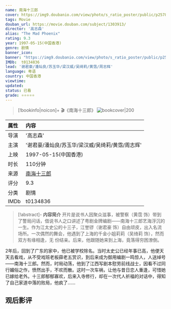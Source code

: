 ```yaml
---
name: 南海十三郎
cover: https://img9.doubanio.com/view/photo/s_ratio_poster/public/p2578760496.jpg
tags: Movie
douban_url: https://movie.douban.com/subject/1303913/
director: '高志森'
alias: "The Mad Phoenix"
rating: 9.3
year: 1997-05-15(中国香港)
genre: 剧情
banner_icon: 
banner: "https://img9.doubanio.com/view/photo/s_ratio_poster/public/p2578760496.jpg"
IMDb:  t0134836
lead: '谢君豪/潘灿良/苏玉华/梁汉威/吴绮莉/黄霑/周志辉' 
language: 粤语 
country: 中国香港 
viewtime:
updated: 
status: 已看
grade: ⭐️⭐️⭐️⭐️⭐️
---
```

> [!bookinfo|noicon]+ 🎬《南海十三郎》
> ![bookcover|200](https://img9.doubanio.com/view/photo/s_ratio_poster/public/p2578760496.jpg)
>
| 属性 | 内容                                       |
|:---- |:------------------------------------------ |
| 导演 | '高志森'                         |
| 主演 | '谢君豪/潘灿良/苏玉华/梁汉威/吴绮莉/黄霑/周志辉'                             |
| 上映 | 1997-05-15(中国香港)                             |
| 时长 | 110分钟                   |
| 来源 | [南海十三郎](https://movie.douban.com/subject/1303913/) |
| 评分 | 9.3                           |
| 分类 | 剧情                            |
| IMDb | t0134836                             | 

> [!abstract]- **内容简介**
>  开片是说书人因聚众滋事，被警察（黄霑 饰）带到了警局问话，借说书人之口讲述了粤剧金牌编剧——南海十三郎艺海浮沉的一生。作为江太史公的十三子，江誉镠（谢君豪 饰）自由顽皮，出入名流场所。一次偶然的舞会，他遇到了上海的千金小姐莉莉（吴绮莉 饰），然而双方有缘相逢，无 份结亲。后来，他跟随她来到上海，竟落得穷困潦倒。

















2年后，回到了广东的家中，他已被学校除名。当时太史公已经年事已高，他便天天去看戏，从不受戏班老板薛老五赏识，到后来成为御用编剧一鸣惊人，人送绰号——南海十三郎。然而，时局动荡，他到了江西写剧本慰劳前线战士，因看不过同行媚俗之作，愤然出手，不欢而散。这时一次车祸，让他与昔日恋人重逢，可惜她已嫁给老外。十三郎郁郁寡欢，后来入寺修行，却在一次代人祈福的对话中，得知了自己家道中落的败局，他疯了……
>  
## 观后影评
